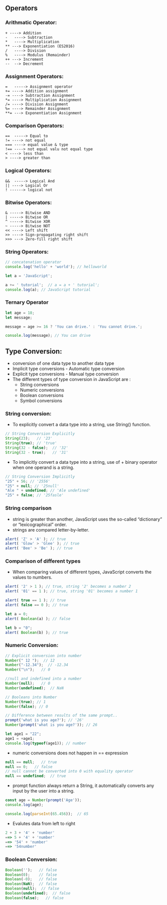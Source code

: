 ## Operators
### Arithmatic Operator:
```
+ ---->	Addition
-	----> Subtraction
*	----> Multiplication
** --->	Exponentiation (ES2016)
/	----> Division
%	----> Modulus (Remainder)
++ --->	Increment
--	--> Decrement
```
### Assignment Operators:
```
=	-----> Assignment operator	
+= ----> Addition assignment	
-= ----> Subtraction Assignment	
*= ----> Multiplication Assignment	
/= ----> Division Assignment	
%= ----> Remainder Assignment	
**= ---> Exponentiation Assignment
```
### Comparison Operators:
```
==	-----> Equal to
!= ----> not equal
=== ----> equal value & type
!== ----> not equal valu not equal type
< ----> less than
> ----> greater than	
```
### Logical Operators:
```
&&	-----> Logical And
|| ----> Logical Or
! ------> logical not
```
### Bitwise Operators:
```
& -----> Bitwise AND
| -----> Bitwise OR
^ -----> Bitwise XOR
~ -----> Bitwise NOT
<< ----> Left shift
>> ----> Sign-propagating right shift
>>> ---> Zero-fill right shift
```
### String Operators:
```javascript
// concatenation operator
console.log('hello' + 'world'); // helloworld

let a = 'JavaScript';

a += ' tutorial';  // a = a + ' tutorial';
console.log(a); // JavaScript tutorial
```
### Ternary Operator
```javascript
let age = 18;
let message;

message = age >= 16 ? 'You can drive.' : 'You cannot drive.';

console.log(message); // You can drive
```
## Type Conversion:
* conversion of one data type to another data type
* Implicit type conversions - Automatic type conversion
* Explicit type conversions - Manual type conversion
* The different types of type conversion in JavaScript are :
  * String conversions
  * Numeric conversions
  * Boolean conversions
  * Symbol conversions

### String conversion:
* To explicitly convert a data type into a string, use String() function.
```javascript
// String Conversion Explicitly
String(23);   // '23'
String(true); // 'true'
String(32 - false);  // '32'
String(32 - true);   // '31'
```
* To implicitly convert a data type into a string, use of + binary operator when one operand is a string.
```javascript
// String Conversion Implicitly
"25" + 56; // '2556'
"25" + null; // '25null'
"Ale " + undefined; // 'Ale undefined'
"25" + false; // '25fasle'
```
### String comparison
* string is greater than another, JavaScript uses the so-called “dictionary” or “lexicographical” order.
* strings are compared letter-by-letter.
``` javascript
alert( 'Z' > 'A' ); // true
alert( 'Glow' > 'Glee' ); // true
alert( 'Bee' > 'Be' ); // true
```

### Comparison of different types
* When comparing values of different types, JavaScript converts the values to numbers.
``` javascript
alert( '2' > 1 ); // true, string '2' becomes a number 2
alert( '01' == 1 ); // true, string '01' becomes a number 1
```

``` javascript
alert( true == 1 ); // true
alert( false == 0 ); // true
```

``` javascript
let a = 0;
alert( Boolean(a) ); // false

let b = "0";
alert( Boolean(b) ); // true
```
### Numeric Conversion:

```javascript
// Explicit conversion into number
Number(" 12 ");  // 12
Number("-12.34");  // -12.34
Number("\n");   // 0

//null and indefined into a number
Number(null);   // 0
Number(undefined);  // NaN

// Booleans into Number
Number(true); // 1
Number(false); // 0

// Difference between results of the same prompt..
prompt('what is you age?'); // '26'
Number(prompt('what is you age?')); // 26
```
```javascript
let age1 = "22";
age1 = +age1;
console.log(typeof(age1)); // number
```
* numeric conversions does not happen in == expression 
```javascript
null == null;   // true 
null == 0;   // false
// null cannot be converted into 0 with equality operator
null == undefined;  // true
```

*  prompt function always return a String, it automatically converts any input by the user into a string.
```javascript
const age = Number(prompt('Age'));
console.log(age); 
```
```javascript
console.log(parseInt(65.456));  // 65
```
* Evalutes data from left to right
```javascript
2 + 3 + '4' + 'number'
==> 5 + '4' + 'number'
==> '54' + 'number'
==> '54number'
```
### Boolean Conversion:
```javascript
Boolean('');   // false
Boolean(0);    // false     
Boolean(-0);   // false
Boolean(NaN);  // false
Boolean(null);  // false
Boolean(undefined);  // false
Boolean(false);   // false
```
